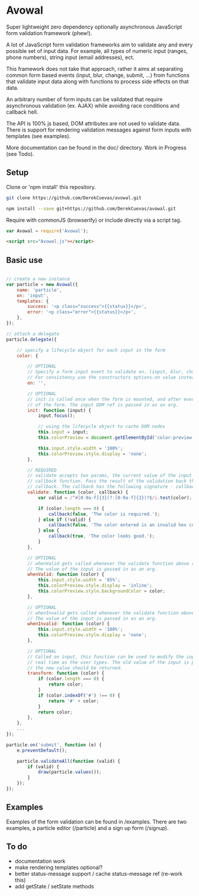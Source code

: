 # Avowal
Super lightweight zero dependency optionally asynchronous JavaScript form validation framework (phew!).

A lot of JavaScript form validation frameworks aim to validate any and every possible set of input data. For example, all types of numeric input (ranges, phone numbers), string input (email addresses), ect.

This framework does not take that approach, rather it aims at separating common form based events (input, blur, change, submit, ...) from functions that validate input data along with functions to process side effects on that data.

An arbitrary number of form inputs can be validated that require asynchronous validation (ex. AJAX) while avoiding race conditions and callback hell.

The API is 100% js based, DOM attributes are not used to validate data. There is support for rendering validation messages against form inputs with templates (see examples).

More documentation can be found in the doc/ directory. Work in Progress (see Todo).

## Setup
Clone or 'npm install' this repository.

```sh
git clone https://github.com/DerekCuevas/avowal.git
```

```sh
npm install --save git+https://github.com/DerekCuevas/avowal.git
```

Require with commonJS (browserify) or include directly via a script tag.

```javascript
var Avowal = require('Avowal');
```

```html
<script src="Avowal.js"></script>
```

## Basic use

```javascript

// create a new instance
var particle = new Avowal({
    name: 'particle',
    on: 'input',
    templates: {
        success: '<p class="success">{{status}}</p>',
        error: '<p class="error">{{status}}</p>',
    },
});

// attach a delegate
particle.delegate({

    // specify a lifecycle object for each input in the form
    color: {

        // OPTIONAL
        // Specify a form input event to validate on. (input, blur, change, ...)
        // For consistency use the constructors options.on value instead.
        on: '',

        // OPTIONAL
        // init is called once when the form is mounted, and after every reset
        // of the form. The input DOM ref is passed in as an arg.
        init: function (input) {
            input.focus();

            // using the lifecycle object to cache DOM nodes
            this.input = input;
            this.colorPreview = document.getElementById('color-preview');

            this.input.style.width = '100%';
            this.colorPreview.style.display = 'none';
        },

        // REQUIRED
        // validate accepts two params, the current value of the input and a
        // callback function. Pass the result of the validation back through the
        // callback. The callback has the following signature - callback(valid, message)
        validate: function (color, callback) {
            var valid = /^#[0-9a-f]{3}(?:[0-9a-f]{3})?$/i.test(color);

            if (color.length === 0) {
                callback(false, 'The color is required.');
            } else if (!valid) {
                callback(false, 'The color entered is an invalid hex color.');
            } else {
                callback(true, 'The color looks good.');
            }
        },

        // OPTIONAL
        // whenValid gets called whenever the validate function above returns true.
        // The value of the input is passed in as an arg.
        whenValid: function (color) {
            this.input.style.width = '85%';
            this.colorPreview.style.display = 'inline';
            this.colorPreview.style.backgroundColor = color;
        },

        // OPTIONAL
        // whenInvalid gets called whenever the validate function above returns false.
        // The value of the input is passed in as an arg.
        whenInvalid: function (color) {
            this.input.style.width = '100%';
            this.colorPreview.style.display = 'none';
        },

        // OPTIONAL
        // Called on input, this function can be used to modify the input
        // real time as the user types. The old value of the input is passed in as an arg.
        // the new value should be returned.
        transform: function (color) {
            if (color.length === 0) {
                return color;
            }
            if (color.indexOf('#') !== 0) {
                return '#' + color;
            }
            return color;
        },
    },
    ...
});

particle.on('submit', function (e) {
    e.preventDefault();

    particle.validateAll(function (valid) {
        if (valid) {
            draw(particle.values());
        }
    });
});
```

## Examples
Examples of the form validation can be found in /examples. There are two examples, a particle editor (/particle) and a sign up form (/signup).

## To do
- documentation work
- make rendering templates optional?
- better status-message support / cache status-message ref (re-work this)
- add getState / setState methods
